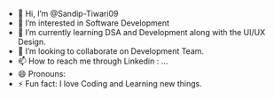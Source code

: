 - 👋 Hi, I’m @Sandip-Tiwari09
- 👀 I’m interested in Software Development
- 🌱 I’m currently learning DSA and Development along with the UI/UX Design.
- 💞️ I’m looking to collaborate on Development Team.
- 📫 How to reach me through Linkedin : ...
- 😄 Pronouns:
- ⚡ Fun fact: I love Coding and Learning new things.

<!---
Sandip-Tiwari09/Sandip-Tiwari09 is a ✨ special ✨ repository because its `README.md` (this file) appears on your GitHub profile.
You can click the Preview link to take a look at your changes.
--->
